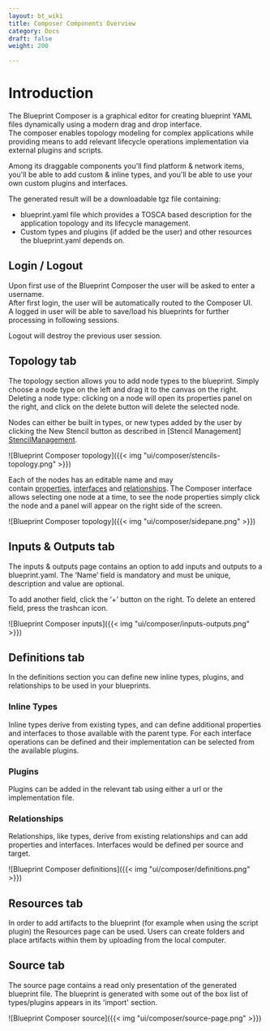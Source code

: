 ```yaml
---
layout: bt_wiki
title: Composer Components Overview
category: Docs
draft: false
weight: 200

---
```


# Introduction
The Blueprint Composer is a graphical editor for creating blueprint YAML files dynamically using
a modern drag and drop interface. <br />
The composer enables topology modeling for complex applications while providing means to add relevant lifecycle operations implementation via external plugins and scripts.  <br />

Among its draggable components you'll find platform & network items, you'll be able to add custom & inline types, and you'll be able to use your own custom plugins and interfaces. <br />

The generated result will be a downloadable tgz file containing:  <br />
- blueprint.yaml file which provides a TOSCA based description for the application topology and its lifecycle management. <br />
- Custom types and plugins (if added be the user) and other resources the blueprint.yaml depends on.

## Login / Logout
Upon first use of the Blueprint Composer the user will be asked to enter a username.<br />
After first login, the user will be automatically routed to the Composer UI.<br />
A logged in user will be able to save/load his blueprints for further processing in following sessions.<br />

Logout will destroy the previous user session.   

## Topology tab
The topology section allows you to add node types to the blueprint. Simply choose a node type on
the left and drag it to the canvas on the right. <br />
Deleting a node type: clicking on a node will open its properties panel on the right, and click on the delete button will delete the selected node. <br />

Nodes can either be built in types, or new types added by the user by clicking the New Stencil
button as described in [Stencil Management] [StencilManagement].

![Blueprint Composer topology]({{< img "ui/composer/stencils-topology.png" >}})

Each of the nodes has an editable name and may
contain [properties], [interfaces] and [relationships]. The Composer interface allows selecting one
node at a time, to see the node properties simply click the node and a panel will appear on the
right side of the screen.

![Blueprint Composer topology]({{< img "ui/composer/sidepane.png" >}})

## Inputs & Outputs tab
The inputs & outputs page contains an option to add inputs and outputs to a blueprint.yaml. 
The ‘Name’ field is mandatory and must be unique, description and value are optional.  <br />

To add another field, click the ‘+’ button on the right. 
To delete an entered field, press the trashcan icon.

![Blueprint Composer inputs]({{< img "ui/composer/inputs-outputs.png" >}})

## Definitions tab
In the definitions section you can define new inline types, plugins, and relationships to be used in your blueprints.

### Inline Types
Inline types derive from existing types, and can define additional properties and interfaces to those available with the parent type. For each interface operations can be defined and their implementation can be selected from the available plugins.

### Plugins
Plugins can be added in the relevant tab using either a url or the implementation file.

### Relationships
Relationships, like types, derive from existing relationships and can add properties and interfaces. Interfaces would be defined per source and target.

![Blueprint Composer definitions]({{< img "ui/composer/definitions.png" >}})

## Resources tab
In order to add artifacts to the blueprint (for example when using the script plugin) the Resources page can be used. 
Users can create folders and place artifacts within them by uploading from the local computer.


## Source tab
The source page contains a read only presentation of the generated blueprint file.
The blueprint is generated with some out of the box list of types/plugins appears in its 'import' section.

![Blueprint Composer source]({{< img "ui/composer/source-page.png" >}})





  [StencilManagement]: /composer/blueprint-creation
  [properties]: /composer/blueprint-creation/#properties
  [interfaces]: /composer/blueprint-creation/#interfaces
  [relationships]: /composer/blueprint-creation/#relationships
